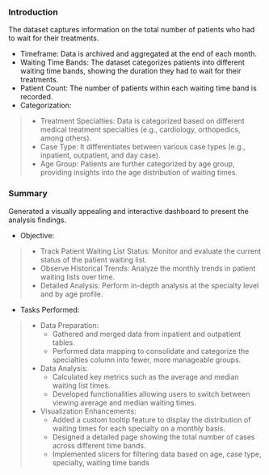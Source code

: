 ### Introduction
The dataset captures information on the total number of patients who had to wait for their treatments.
* Timeframe: Data is archived and aggregated at the end of each month.
* Waiting Time Bands: The dataset categorizes patients into different waiting time bands, showing the duration they had to wait for their treatments.
* Patient Count: The number of patients within each waiting time band is recorded.
* Categorization:
> * Treatment Specialties: Data is categorized based on different medical treatment specialties (e.g., cardiology, orthopedics, among others).
> * Case Type: It differentiates between various case types (e.g., inpatient, outpatient, and day case).
> * Age Group: Patients are further categorized by age group, providing insights into the age distribution of waiting times.

### Summary
Generated a visually appealing and interactive dashboard to present the analysis findings.
* Objective: 
> * Track Patient Waiting List Status: Monitor and evaluate the current status of the patient waiting list.
> * Observe Historical Trends: Analyze the monthly trends in patient waiting lists over time.
> * Detailed Analysis: Perform in-depth analysis at the specialty level and by age profile.
* Tasks Performed:
> * Data Preparation:
>     * Gathered and merged data from inpatient and outpatient tables.
>     * Performed data mapping to consolidate and categorize the specialties column into fewer, more manageable groups.
> * Data Analysis:
>   * Calculated key metrics such as the average and median waiting list times.
>   * Developed functionalities allowing users to switch between viewing average and median waiting times.
> * Visualization Enhancements:
>   * Added a custom tooltip feature to display the distribution of waiting times for each specialty on a monthly basis.
>   * Designed a detailed page showing the total number of cases across different time bands.
>   * Implemented slicers for filtering data based on age, case type, specialty, waiting time bands
